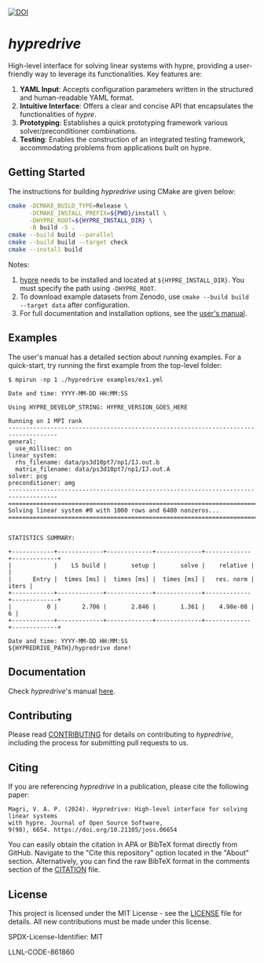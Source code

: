 [![DOI](https://joss.theoj.org/papers/10.21105/joss.06654/status.svg)](https://doi.org/10.21105/joss.06654)

# *hypredrive*

High-level interface for solving linear systems with hypre, providing a user-friendly way to leverage its functionalities. Key features are:

1. **YAML Input**: Accepts configuration parameters written in the structured and human-readable YAML format.
2. **Intuitive Interface**: Offers a clear and concise API that encapsulates the functionalities of *hypre*.
3. **Prototyping**: Establishes a quick prototyping framework various solver/preconditioner combinations.
4. **Testing**: Enables the construction of an integrated testing framework, accommodating problems from applications built on hypre.

## Getting Started

The instructions for building *hypredrive* using CMake are given below:

```bash
cmake -DCMAKE_BUILD_TYPE=Release \
      -DCMAKE_INSTALL_PREFIX=${PWD}/install \
      -DHYPRE_ROOT=${HYPRE_INSTALL_DIR} \
      -B build -S .
cmake --build build --parallel
cmake --build build --target check
cmake --install build
```

Notes:
1. [hypre](https://github.com/hypre-space/hypre) needs to be installed and located at
   `${HYPRE_INSTALL_DIR}`. You must specify the path using `-DHYPRE_ROOT`.
2. To download example datasets from Zenodo, use `cmake --build build --target data` after
   configuration.
3. For full documentation and installation options, see the [user's manual](https://hypredrive.readthedocs.io/en/latest/installation.html).

## Examples

The user's manual has a detailed section about running examples. For a quick-start, try
running the first example from the top-level folder:

```
$ mpirun -np 1 ./hypredrive examples/ex1.yml

Date and time: YYYY-MM-DD HH:MM:SS

Using HYPRE_DEVELOP_STRING: HYPRE_VERSION_GOES_HERE

Running on 1 MPI rank
------------------------------------------------------------------------------------
general:
  use_millisec: on
linear_system:
  rhs_filename: data/ps3d10pt7/np1/IJ.out.b
  matrix_filename: data/ps3d10pt7/np1/IJ.out.A
solver: pcg
preconditioner: amg
------------------------------------------------------------------------------------
====================================================================================
Solving linear system #0 with 1000 rows and 6400 nonzeros...
====================================================================================


STATISTICS SUMMARY:

+------------+-------------+-------------+-------------+-------------+-------------+
|            |    LS build |       setup |       solve |    relative |             |
|      Entry |  times [ms] |  times [ms] |  times [ms] |   res. norm |       iters |
+------------+-------------+-------------+-------------+-------------+-------------+
|          0 |       2.706 |       2.846 |       1.361 |    4.98e-08 |           6 |
+------------+-------------+-------------+-------------+-------------+-------------+

Date and time: YYYY-MM-DD HH:MM:SS
${HYPREDRIVE_PATH}/hypredrive done!
```

## Documentation

Check *hypredrive*'s manual [here](https://hypredrive.readthedocs.io/en/latest/).

## Contributing

Please read [CONTRIBUTING](CONTRIBUTING.md) for details on contributing to *hypredrive*,
including the process for submitting pull requests to us.

## Citing

If you are referencing *hypredrive* in a publication, please cite the following paper:

    Magri, V. A. P. (2024). Hypredrive: High-level interface for solving linear systems
    with hypre. Journal of Open Source Software,
    9(98), 6654. https://doi.org/10.21105/joss.06654

You can easily obtain the citation in APA or BibTeX format directly from GitHub. Navigate
to the "Cite this repository" option located in the "About" section. Alternatively, you can
find the raw BibTeX format in the comments section of the [CITATION](CITATION.cff) file.

## License

This project is licensed under the MIT License - see the [LICENSE](LICENSE) file for
details. All new contributions must be made under this license.

SPDX-License-Identifier: MIT

LLNL-CODE-861860
